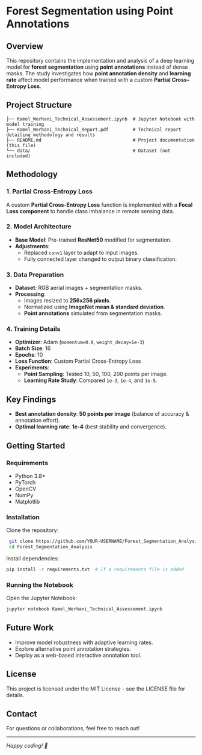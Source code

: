 # Forest Segmentation using Point Annotations

## Overview
This repository contains the implementation and analysis of a deep learning model for **forest segmentation** using **point annotations** instead of dense masks. The study investigates how **point annotation density** and **learning rate** affect model performance when trained with a custom **Partial Cross-Entropy Loss**.

## Project Structure
```
├── Kamel_Werhani_Technical_Assessement.ipynb  # Jupyter Notebook with model training
├── Kamel_Werhani_Technical_Report.pdf         # Technical report detailing methodology and results
├── README.md                                  # Project documentation (this file)
└── data/                                      # Dataset (not included)
```

## Methodology
### 1. Partial Cross-Entropy Loss
A custom **Partial Cross-Entropy Loss** function is implemented with a **Focal Loss component** to handle class imbalance in remote sensing data.

### 2. Model Architecture
- **Base Model**: Pre-trained **ResNet50** modified for segmentation.
- **Adjustments**:
  - Replaced `conv1` layer to adapt to input images.
  - Fully connected layer changed to output binary classification.

### 3. Data Preparation
- **Dataset**: RGB aerial images + segmentation masks.
- **Processing**:
  - Images resized to **256x256 pixels**.
  - Normalized using **ImageNet mean & standard deviation**.
  - **Point annotations** simulated from segmentation masks.

### 4. Training Details
- **Optimizer**: Adam (`momentum=0.9`, `weight_decay=1e-3`)
- **Batch Size**: 16
- **Epochs**: 10
- **Loss Function**: Custom Partial Cross-Entropy Loss
- **Experiments**:
  - **Point Sampling**: Tested 10, 50, 100, 200 points per image.
  - **Learning Rate Study**: Compared `1e-3`, `1e-4`, and `1e-5`.

## Key Findings
- **Best annotation density**: **50 points per image** (balance of accuracy & annotation effort).
- **Optimal learning rate**: **1e-4** (best stability and convergence).

## Getting Started
### Requirements
- Python 3.8+
- PyTorch
- OpenCV
- NumPy
- Matplotlib

### Installation
Clone the repository:
```sh
 git clone https://github.com/YOUR-USERNAME/Forest_Segmentation_Analysis.git
 cd Forest_Segmentation_Analysis
```

Install dependencies:
```sh
pip install -r requirements.txt  # If a requirements file is added
```

### Running the Notebook
Open the Jupyter Notebook:
```sh
jupyter notebook Kamel_Werhani_Technical_Assessement.ipynb
```

## Future Work
- Improve model robustness with adaptive learning rates.
- Explore alternative point annotation strategies.
- Deploy as a web-based interactive annotation tool.

## License
This project is licensed under the MIT License - see the LICENSE file for details.

## Contact
For questions or collaborations, feel free to reach out!

---
*Happy coding! 🚀*
